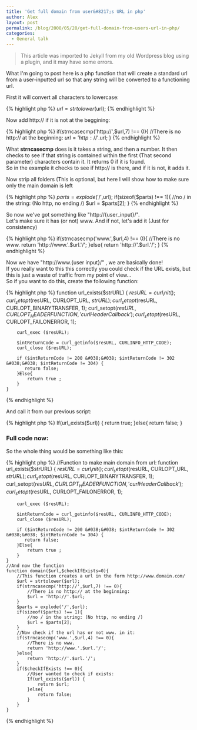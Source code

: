```yaml
---
title: 'Get full domain from user&#8217;s URL in php'
author: Alex
layout: post
permalink: /blog/2008/05/28/get-full-domain-from-users-url-in-php/
categories:
  - General talk
---
```

 > This article was imported to Jekyll from my old Wordpress blog using a plugin, and it may have some errors.

What I\'m going to post here is a php function that will create a standard url from a user-inputted url so that any string will be converted to a functioning url.

First it will convert all characters to lowercase:

{% highlight php  %}
    $url = strtolower($url);
{% endhighlight  %}

Now add http:// if it is not at the beggining:

{% highlight php  %}
    if(strncasecmp('http://',$url,7) !== 0){
    	//There is no http:// at the beginning:
    	$url = 'http://'.$url;
    }
{% endhighlight  %}  

What **strncasecmp** does is it takes a string, and then a number. It then checks to see if that string is contained within the first (That second parameter) characters contain it. It returns 0 if it is found.  
So in the example it checks to see if http:// is there, and if it is not, it adds it.

Now strip all folders (This is optional, but here I will show how to make sure only the main domain is left

{% highlight php  %}
    $parts = explode('/',$url);
	if(sizeof($parts) !== 1){
		//no / in the string: (No http, no ending /)
		$url = $parts[2];
	}
{% endhighlight  %}

So now we\'ve got something like \"http://{user_input}/\".  
Let\'s make sure it has (or not) www. And if not, let\'s add it (Just for consistency)

{% highlight php  %}
    if(strncasecmp('www.',$url,4) !== 0){
    	//There is no www.
    	return 'http://www.'.$url.'/';
    }else{
    	return 'http://'.$url.'/';
    }
{% endhighlight  %}

Now we have \"http://www.{user input}/\" , we are basically done!  
If you really want to this this correctly you could check if the URL exists, but this is just a waste of traffic from my point of view...  
So if you want to do this, create the following function:

{% highlight php  %}
    function url_exists($strURL) {
        $resURL = curl_init();
        curl_setopt($resURL, CURLOPT_URL, $strURL);
        curl_setopt($resURL, CURLOPT_BINARYTRANSFER, 1);
        curl_setopt($resURL, CURLOPT_HEADERFUNCTION, 'curlHeaderCallback');
        curl_setopt($resURL, CURLOPT_FAILONERROR, 1);
    
        curl_exec ($resURL);
    
        $intReturnCode = curl_getinfo($resURL, CURLINFO_HTTP_CODE);
        curl_close ($resURL);
    
        if ($intReturnCode != 200 &#038;&#038; $intReturnCode != 302 &#038;&#038; $intReturnCode != 304) {
           return false;
        }Else{
            return true ;
        }
    } 
{% endhighlight  %}

And call it from our previous script:

{% highlight php  %}
    If(url_exists($url)) {
         return true;
    }else{
        return false;
    }
    

### Full code now: 

So the whole thing would be something like this: 

{% highlight php  %}
    //Function to make main domain from url:
    function url_exists($strURL) {
        $resURL = curl_init();
        curl_setopt($resURL, CURLOPT_URL, $strURL);
        curl_setopt($resURL, CURLOPT_BINARYTRANSFER, 1);
        curl_setopt($resURL, CURLOPT_HEADERFUNCTION, 'curlHeaderCallback');
        curl_setopt($resURL, CURLOPT_FAILONERROR, 1);
    
        curl_exec ($resURL);
    
        $intReturnCode = curl_getinfo($resURL, CURLINFO_HTTP_CODE);
        curl_close ($resURL);
    
        if ($intReturnCode != 200 &#038;&#038; $intReturnCode != 302 &#038;&#038; $intReturnCode != 304) {
           return false;
        }Else{
            return true ;
        }
    } 
    //And now the function
	function domain($url,$checkIfExists=0){
		//This function creates a url in the form http://www.domain.com/
		$url = strtolower($url);
		if(strncasecmp('http://',$url,7) !== 0){
			//There is no http:// at the beginning:
			$url = 'http://'.$url;
		}
		$parts = explode('/',$url);
		if(sizeof($parts) !== 1){
			//no / in the string: (No http, no ending /)
			$url = $parts[2];
		}
		//Now check if the url has or not www. in it:
		if(strncasecmp('www.',$url,4) !== 0){
			//There is no www.
			return 'http://www.'.$url.'/';
		}else{
			return 'http://'.$url.'/';
		}
		if($checkIfExists !== 0){
			//User wanted to check if exists:
			If(url_exists($url)) {
				return $url;
			}else{
				return false;
			}
		}
	}
{% endhighlight  %}